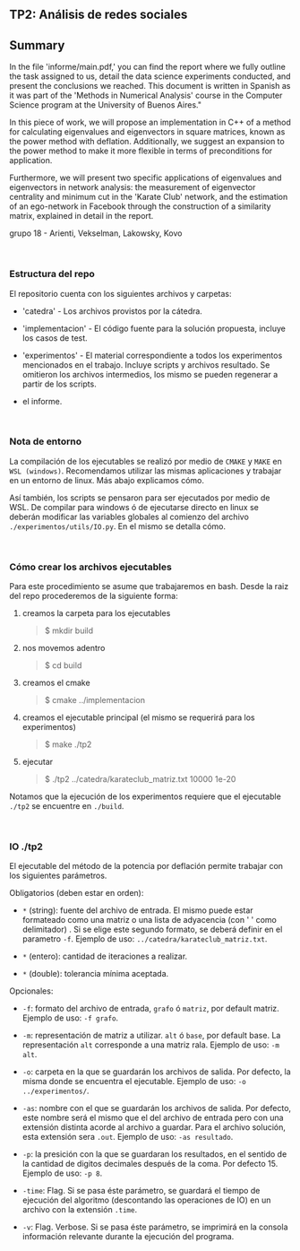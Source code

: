 ## TP2: Análisis de redes sociales	


## Summary

In the file 'informe/main.pdf,' you can find the report where we fully outline the task assigned to us, detail the data science experiments conducted, and present the conclusions we reached. This document is written in Spanish as it was part of the 'Methods in Numerical Analysis' course in the Computer Science program at the University of Buenos Aires."

In this piece of work, we will propose an implementation in C++ of a method for calculating eigenvalues and eigenvectors in square matrices, known as the power method with deflation. Additionally, we suggest an expansion to the power method to make it more flexible in terms of preconditions for application.

Furthermore, we will present two specific applications of eigenvalues and eigenvectors in network analysis: the measurement of eigenvector centrality and minimum cut in the 'Karate Club' network, and the estimation of an ego-network in Facebook through the construction of a similarity matrix, explained in detail in the report.

grupo 18 - Arienti, Vekselman, Lakowsky, Kovo


<br>

### Estructura del repo

El repositorio cuenta con los siguientes archivos y carpetas:

- 'catedra' - Los archivos provistos por la cátedra.

- 'implementacion' - El código fuente para la solución propuesta, incluye los casos de test.

- 'experimentos' - El material correspondiente a todos los experimentos mencionados en el trabajo. Incluye scripts y archivos resultado. Se omitieron los archivos intermedios, los mismo se pueden regenerar a partir de los scripts.

- el informe.



<br>

### Nota de entorno

La compilación de los ejecutables se realizó por medio de `CMAKE` y `MAKE` en `WSL (windows)`. Recomendamos utilizar las mismas aplicaciones y trabajar en un entorno de linux. Más abajo explicamos cómo. 

Así también, los scripts se pensaron para ser ejecutados por medio de WSL. De compilar para windows ó de ejecutarse directo en linux se deberán modificar las variables globales al comienzo del archivo `./experimentos/utils/IO.py`. En el mismo se detalla cómo. 



<br>

### Cómo crear los archivos ejecutables

Para este procedimiento se asume que trabajaremos en bash. Desde la raiz del repo procederemos de la siguiente forma:

1. creamos la carpeta para los ejecutables
    > $ mkdir build
    
2. nos movemos adentro
    > $ cd build

3. creamos el cmake
    > $ cmake ../implementacion

4. creamos el ejecutable principal (el mismo se requerirá para los experimentos)
    > $ make ./tp2 

5. ejecutar

    > $ ./tp2 ../catedra/karateclub_matriz.txt 10000 1e-20

Notamos que la ejecución de los experimentos requiere que el ejecutable `./tp2` se encuentre en `./build`.


<br>

### IO ./tp2

El ejecutable del método de la potencia por deflación permite trabajar con los siguientes parámetros.


Obligatorios (deben estar en orden):

- `*` (string): fuente del archivo de entrada. El mismo puede estar formateado como una matriz o una lista de adyacencia (con ' ' como delimitador) . Si se elige este segundo formato, se deberá definir en el parametro `-f`. Ejemplo de uso: `../catedra/karateclub_matriz.txt`.

- `*` (entero): cantidad de iteraciones a realizar.

- `*` (double): tolerancia mínima aceptada.


Opcionales:

- `-f`: formato del archivo de entrada, `grafo` ó  `matriz`, por default matriz. Ejemplo de uso: `-f grafo`. 

- `-m`: representación de matriz a utilizar. `alt` ó  `base`, por default base. La representación `alt` corresponde a una matriz rala. Ejemplo de uso: `-m alt`. 

- `-o`: carpeta en la que se guardarán los archivos de salida. Por defecto, la misma donde se encuentra el ejecutable. Ejemplo de uso: `-o ../experimentos/`.

- `-as`: nombre con el que se guardarán los archivos de salida. Por defecto, este nombre será el mismo que el del archivo de entrada pero con una extensión distinta acorde al archivo a guardar. Para el archivo solución, esta extensión sera `.out`. Ejemplo de uso: `-as resultado`. 

- `-p`: la presición con la que se guardaran los resultados, en el sentido de la cantidad de digitos decimales después de la coma. Por defecto 15. Ejemplo de uso: `-p 8`.

- `-time`: Flag. Si se pasa éste parámetro, se guardará el tiempo de ejecución del algoritmo (descontando las operaciones de IO) en un archivo con la extensión `.time`.

- `-v`: Flag. Verbose. Si se pasa éste parámetro, se imprimirá en la consola información relevante durante la ejecución del programa.
